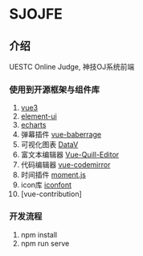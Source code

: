 # SJOJFE

## 介绍
UESTC Online Judge, 神技OJ系统前端

### 使用到开源框架与组件库
1. [vue3](https://cn.vuejs.org/v2/guide/components-registration.html?)
2. [element-ui](https://github.com/superhos/vue-baberrage/blob/master/docs/zh/README.md)
3. [echarts](https://echarts.apache.org/examples/zh/index.html)
4. 弹幕插件
[vue-baberrage](https://github.com/superhos/vue-baberrage/blob/master/docs/zh/README.md)
5. 可视化图表
[DataV](http://datav.jiaminghi.com/guide/)
6. 富文本编辑器
[Vue-Quill-Editor](https://github.com/surmon-china/vue-quill-editor)
7. 代码编辑器
[vue-codemirror](https://github.com/surmon-china/vue-codemirror)
8. 时间插件
[moment.js](https://madewith.cn/234)
9. icon库
[iconfont](https://www.iconfont.cn/)
10. [vue-contribution]

### 开发流程

1.  npm install
2.  npm run serve

